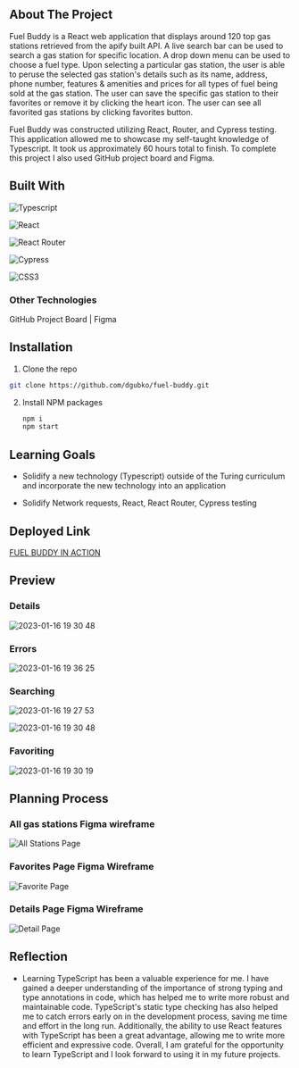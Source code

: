 ## About The Project

Fuel Buddy is a React web application that displays around 120 top gas stations retrieved from the apify built API. A live search bar can be used to search a gas station for specific location. A drop down menu can be used to choose a fuel type. Upon selecting a particular gas station, the user is able to peruse the selected gas station's details such as its name, address, phone number, features & amenities and prices for all types of fuel being sold at the gas station. The user can save the specific gas station to their favorites or remove it by clicking the heart icon. The user can see all favorited gas stations by clicking favorites button.

Fuel Buddy was constructed utilizing React, Router, and Cypress testing. This application allowed me to showcase my self-taught knowledge of Typescript. It took us approximately 60 hours total to finish. To complete this project I also used GitHub project board and Figma.

## Built With

![Typescript](https://img.shields.io/npm/types/typescript?color=%23000000&label=%20&logo=typescript&style=for-the-badge)

![React](https://img.shields.io/badge/React?color=%23000000&label=%20&logo=react&style=for-the-badge)

![React Router](https://img.shields.io/badge/React_Router-CA4245?style=for-the-badge&logo=react-router&logoColor=white)

![Cypress](https://img.shields.io/badge/-cypress-%23E5E5E5?style=for-the-badge&logo=cypress&logoColor=058a5e)
   
![CSS3](https://img.shields.io/badge/css3-%231572B6.svg?style=for-the-badge&logo=css3&logoColor=white)

### Other Technologies

GitHub Project Board | Figma

## Installation

1. Clone the repo

```sh
git clone https://github.com/dgubko/fuel-buddy.git
```

2. Install NPM packages
   ```sh
   npm i
   npm start
   ```

## Learning Goals

- Solidify a new technology (Typescript) outside of the Turing curriculum and incorporate the new technology into an application

- Solidify Network requests, React, React Router, Cypress testing

## Deployed Link

[FUEL BUDDY IN ACTION](https://fuel-buddy.vercel.app/)

## Preview

### Details

![2023-01-16 19 30 48](https://user-images.githubusercontent.com/105132801/212797250-61c5540f-6e51-4785-9a2f-5a712d43c626.gif)

### Errors

![2023-01-16 19 36 25](https://user-images.githubusercontent.com/105132801/212797526-e1bc6de7-3e6b-4875-ad35-8a4595bc71bb.gif)

### Searching

![2023-01-16 19 27 53](https://user-images.githubusercontent.com/105132801/212797088-6502323d-af23-428c-ae80-98a24a9f12a4.gif)

![2023-01-16 19 30 48](https://user-images.githubusercontent.com/105132801/212797334-75a28737-90b9-432a-a1b5-77b0fae8b763.gif)


### Favoriting

![2023-01-16 19 30 19](https://user-images.githubusercontent.com/105132801/212797227-1c044cba-8826-405f-923d-99c5a029ef3b.gif)


## Planning Process

### All gas stations Figma wireframe

![All Stations Page](https://user-images.githubusercontent.com/105132801/212797872-a4a69af2-a959-4c02-94cf-0a0803376a5e.png)


### Favorites Page Figma Wireframe

![Favorite Page](https://user-images.githubusercontent.com/105132801/212797965-8a1a549f-31e3-4399-94db-cf15e69cecd6.png)


### Details Page Figma Wireframe

![Detail Page](https://user-images.githubusercontent.com/105132801/212798024-b5608f37-11d1-473b-80df-ba8465ca12d4.png)


## Reflection

- Learning TypeScript has been a valuable experience for me. I have gained a deeper understanding of the importance of strong typing and type annotations in code, which has helped me to write more robust and maintainable code. TypeScript's static type checking has also helped me to catch errors early on in the development process, saving me time and effort in the long run. Additionally, the ability to use React features with TypeScript has been a great advantage, allowing me to write more efficient and expressive code. Overall, I am grateful for the opportunity to learn TypeScript and I look forward to using it in my future projects.
